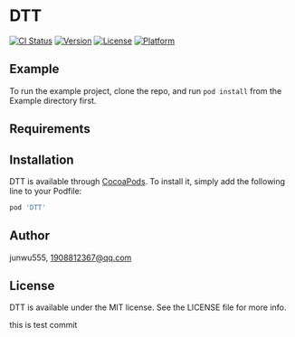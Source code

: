 # DTT

[![CI Status](https://img.shields.io/travis/junwu555/DTT.svg?style=flat)](https://travis-ci.org/junwu555/DTT)
[![Version](https://img.shields.io/cocoapods/v/DTT.svg?style=flat)](https://cocoapods.org/pods/DTT)
[![License](https://img.shields.io/cocoapods/l/DTT.svg?style=flat)](https://cocoapods.org/pods/DTT)
[![Platform](https://img.shields.io/cocoapods/p/DTT.svg?style=flat)](https://cocoapods.org/pods/DTT)

## Example

To run the example project, clone the repo, and run `pod install` from the Example directory first.

## Requirements

## Installation

DTT is available through [CocoaPods](https://cocoapods.org). To install
it, simply add the following line to your Podfile:

```ruby
pod 'DTT'
```

## Author

junwu555, 1908812367@qq.com

## License

DTT is available under the MIT license. See the LICENSE file for more info.

this is test commit
